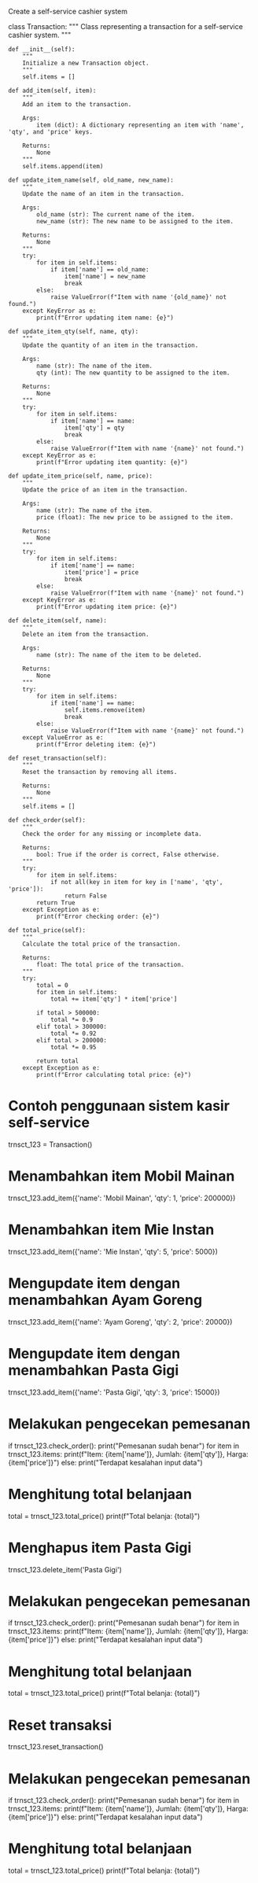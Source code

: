 Create a self-service cashier system

class Transaction:
    """
    Class representing a transaction for a self-service cashier system.
    """

    def __init__(self):
        """
        Initialize a new Transaction object.
        """
        self.items = []

    def add_item(self, item):
        """
        Add an item to the transaction.

        Args:
            item (dict): A dictionary representing an item with 'name', 'qty', and 'price' keys.

        Returns:
            None
        """
        self.items.append(item)

    def update_item_name(self, old_name, new_name):
        """
        Update the name of an item in the transaction.

        Args:
            old_name (str): The current name of the item.
            new_name (str): The new name to be assigned to the item.

        Returns:
            None
        """
        try:
            for item in self.items:
                if item['name'] == old_name:
                    item['name'] = new_name
                    break
            else:
                raise ValueError(f"Item with name '{old_name}' not found.")
        except KeyError as e:
            print(f"Error updating item name: {e}")

    def update_item_qty(self, name, qty):
        """
        Update the quantity of an item in the transaction.

        Args:
            name (str): The name of the item.
            qty (int): The new quantity to be assigned to the item.

        Returns:
            None
        """
        try:
            for item in self.items:
                if item['name'] == name:
                    item['qty'] = qty
                    break
            else:
                raise ValueError(f"Item with name '{name}' not found.")
        except KeyError as e:
            print(f"Error updating item quantity: {e}")

    def update_item_price(self, name, price):
        """
        Update the price of an item in the transaction.

        Args:
            name (str): The name of the item.
            price (float): The new price to be assigned to the item.

        Returns:
            None
        """
        try:
            for item in self.items:
                if item['name'] == name:
                    item['price'] = price
                    break
            else:
                raise ValueError(f"Item with name '{name}' not found.")
        except KeyError as e:
            print(f"Error updating item price: {e}")

    def delete_item(self, name):
        """
        Delete an item from the transaction.

        Args:
            name (str): The name of the item to be deleted.

        Returns:
            None
        """
        try:
            for item in self.items:
                if item['name'] == name:
                    self.items.remove(item)
                    break
            else:
                raise ValueError(f"Item with name '{name}' not found.")
        except ValueError as e:
            print(f"Error deleting item: {e}")

    def reset_transaction(self):
        """
        Reset the transaction by removing all items.

        Returns:
            None
        """
        self.items = []

    def check_order(self):
        """
        Check the order for any missing or incomplete data.

        Returns:
            bool: True if the order is correct, False otherwise.
        """
        try:
            for item in self.items:
                if not all(key in item for key in ['name', 'qty', 'price']):
                    return False
            return True
        except Exception as e:
            print(f"Error checking order: {e}")

    def total_price(self):
        """
        Calculate the total price of the transaction.

        Returns:
            float: The total price of the transaction.
        """
        try:
            total = 0
            for item in self.items:
                total += item['qty'] * item['price']

            if total > 500000:
                total *= 0.9
            elif total > 300000:
                total *= 0.92
            elif total > 200000:
                total *= 0.95

            return total
        except Exception as e:
            print(f"Error calculating total price: {e}")


# Contoh penggunaan sistem kasir self-service
trnsct_123 = Transaction()

# Menambahkan item Mobil Mainan
trnsct_123.add_item({'name': 'Mobil Mainan', 'qty': 1, 'price': 200000})

# Menambahkan item Mie Instan
trnsct_123.add_item({'name': 'Mie Instan', 'qty': 5, 'price': 5000})

# Mengupdate item dengan menambahkan Ayam Goreng
trnsct_123.add_item({'name': 'Ayam Goreng', 'qty': 2, 'price': 20000})

# Mengupdate item dengan menambahkan Pasta Gigi
trnsct_123.add_item({'name': 'Pasta Gigi', 'qty': 3, 'price': 15000})

# Melakukan pengecekan pemesanan
if trnsct_123.check_order():
    print("Pemesanan sudah benar")
    for item in trnsct_123.items:
        print(f"Item: {item['name']}, Jumlah: {item['qty']}, Harga: {item['price']}")
else:
    print("Terdapat kesalahan input data")

# Menghitung total belanjaan
total = trnsct_123.total_price()
print(f"Total belanja: {total}")


# Menghapus item Pasta Gigi
trnsct_123.delete_item('Pasta Gigi')

# Melakukan pengecekan pemesanan
if trnsct_123.check_order():
    print("Pemesanan sudah benar")
    for item in trnsct_123.items:
        print(f"Item: {item['name']}, Jumlah: {item['qty']}, Harga: {item['price']}")
else:
    print("Terdapat kesalahan input data")

# Menghitung total belanjaan
total = trnsct_123.total_price()
print(f"Total belanja: {total}")

# Reset transaksi
trnsct_123.reset_transaction()

# Melakukan pengecekan pemesanan
if trnsct_123.check_order():
    print("Pemesanan sudah benar")
    for item in trnsct_123.items:
        print(f"Item: {item['name']}, Jumlah: {item['qty']}, Harga: {item['price']}")
else:
    print("Terdapat kesalahan input data")

# Menghitung total belanjaan
total = trnsct_123.total_price()
print(f"Total belanja: {total}")

